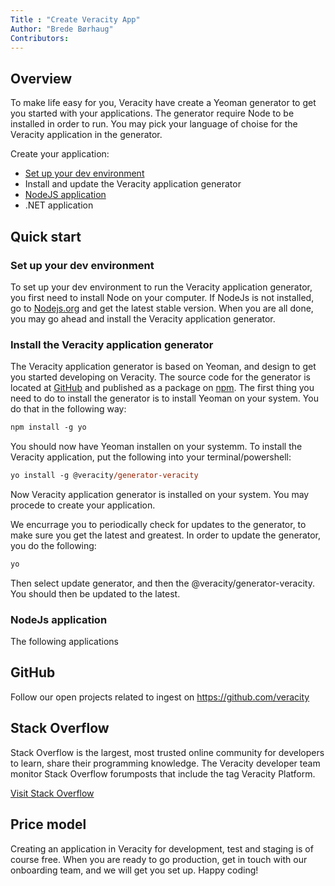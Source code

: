 ```yaml
---
Title : "Create Veracity App"
Author: "Brede Børhaug"
Contributors: 
---
```




## Overview 
To make life easy for you, Veracity have create a Yeoman generator to get you started with your applications. The generator require Node to be installed in order to run. You may pick your language of choise for the Veracity application in the generator.


Create your application:
- [Set up your dev environment](#set-up-your-dev-environment)
- Install and update the Veracity application generator
- [NodeJS application](#nodejs-application)
- .NET application


## Quick start 


### Set up your dev environment
To set up your dev environment to run the Veracity application generator, you first need to install Node on your computer. If NodeJs is not installed, go to [Nodejs.org](https://nodejs.org/en/download/) and get the latest stable version. When you are all done, you may go ahead and install the Veracity application generator. 

### Install the Veracity application generator
The Veracity application generator is based on Yeoman, and design to get you started developing on Veracity. The source code for the generator is located at [GitHub](https://www.github.com/veracity) and published as a package on [npm](https://www.npmjs.com/package/@veracity/generator-veracity). The first thing you need to do to install the generator is to install Yeoman on your system. You do that in the following way:

```ps
npm install -g yo
```

You should now have Yeoman installen on your systemm. To install the Veracity application, put the following into your terminal/powershell:
```ps
yo install -g @veracity/generator-veracity
```

Now Veracity application generator is installed on your system. You may procede to create your application. 

We encurrage you to periodically check for updates to the generator, to make sure you get the latest and greatest. In order to update the generator, you do the following:

```ps
yo
```
Then select update generator, and then the @veracity/generator-veracity. You should then be updated to the latest.

### NodeJs application
The following applications



## GitHub  
Follow our open projects related to ingest on https://github.com/veracity

## Stack Overflow
Stack Overflow is the largest, most trusted online community for developers to learn, share their programming knowledge. The Veracity developer team monitor Stack Overflow forumposts that include the tag Veracity Platform.

[Visit Stack Overflow](https://stackoverflow.com/questions/tagged/veracity+platform?mode=all)

 
 
## Price model 
Creating an application in Veracity for development, test and staging is of course free. When you are ready to go production, get in touch with our onboarding team, and we will get you set up. Happy coding!
 
 